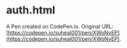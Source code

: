 # auth.html

A Pen created on CodePen.io. Original URL: [https://codepen.io/suheal001/pen/XWoNvEP](https://codepen.io/suheal001/pen/XWoNvEP).

